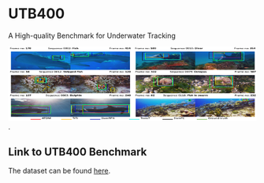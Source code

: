# UTB400
A High-quality Benchmark for Underwater Tracking

![Sample Tracking](/images/ACCV_logo.png). 

## Link to UTB400 Benchmark

The dataset can be found [here](https://www.kaggle.com/datasets/21f6e3008c9ac0f51479b93fe0bb0b015469d70153f8987d9f2c3bb3eebbba99). 


